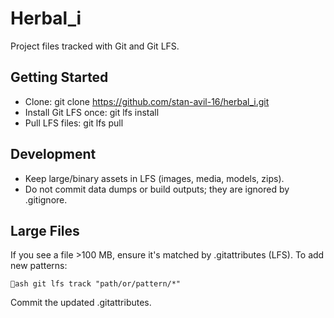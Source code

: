 # Herbal_i

Project files tracked with Git and Git LFS.

## Getting Started
- Clone: git clone https://github.com/stan-avil-16/herbal_i.git
- Install Git LFS once: git lfs install
- Pull LFS files: git lfs pull

## Development
- Keep large/binary assets in LFS (images, media, models, zips).
- Do not commit data dumps or build outputs; they are ignored by .gitignore.

## Large Files
If you see a file >100 MB, ensure it's matched by .gitattributes (LFS). To add new patterns:

`ash
git lfs track "path/or/pattern/*"
`

Commit the updated .gitattributes.